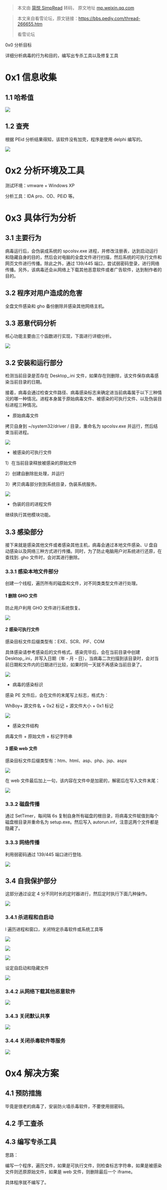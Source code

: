 > 本文由 [简悦 SimpRead](http://ksria.com/simpread/) 转码， 原文地址 [mp.weixin.qq.com](https://mp.weixin.qq.com/s/aMBr5f-NxOKXBiNHR9uFzw)

> 本文来自看雪论坛，原文链接：https://bbs.pediy.com/thread-266655.htm
> 
> 看雪论坛

0x0 分析目标  

详细分析病毒的行为和目的，编写出专杀工具以及修复工具

0x1 信息收集
========

1.1 哈希值
-------

![](https://mmbiz.qpic.cn/mmbiz_jpg/H1LuiaOqzMhdOGcyMfMEYZiaZXpZGyTmUBqeMiayLsVFg9h2gsTiafBGZ2cKBjHhvVicKJ1fxrOz49rZblJDcrpnRJQ/640?wx_fmt=jpeg)

1.2 查壳
------

根据 PEid 分析结果得知，该软件没有加壳，程序是使用 delphi 编写的。

![](https://mmbiz.qpic.cn/mmbiz_jpg/H1LuiaOqzMhdOGcyMfMEYZiaZXpZGyTmUBGicQUrubN6NSTzecLCpIiaibIIfmFYwjpEZeaeIpucLnMN8sibxfltoJ1g/640?wx_fmt=jpeg)

0x2 分析环境及工具
===========

测试环境：vmware + Windows XP

分析工具：IDA pro、OD、PEiD 等。

0x3 具体行为分析
==========

3.1 主要行为
--------

病毒运行后，会伪装成系统的 spcolsv.exe 进程，并修改注册表，达到启动运行和隐藏自身的目的，然后会对电脑的全盘文件进行扫描，然后系统的可执行文件和网页文件进行传播。除此之外，通过 139/445 端口，尝试弱密码登录，进行网络传播。另外，该病毒还会从网络上下载其他恶意软件或者广告软件，达到制作者的目的。

3.2 程序对用户造成的危害
--------------

全盘文件感染和 gho 备份删除并感染其他网络主机。

3.3 恶意代码分析
----------

核心功能主要由三个函数进行实现，下面进行详细分析。

![](https://mmbiz.qpic.cn/mmbiz_jpg/H1LuiaOqzMhdOGcyMfMEYZiaZXpZGyTmUB5q1B8EAp13JibVXKz3lhstiaZ5Pkk7Mltvgr9iak2PM2JW0GvFNhJer9g/640?wx_fmt=jpeg)

3.2 安装和运行部分
-----------

检测当前目录是否存在 Desktop_.ini 文件，如果存在则删除，该文件保存病毒感染当前目录的日期。

接着，病毒会通过检查文件路径、病毒感染标志来确定进当前病毒属于以下三种情况的哪一种情况。进程本身属于原始病毒文件、被感染的可执行文件、以及伪装目标进程三种情况。

*   原始病毒文件
    

拷贝自身到 ~/system32/driver / 目录，重命名为 spcolsv.exe 并运行，然后结束当前进程。

![](https://mmbiz.qpic.cn/mmbiz_jpg/H1LuiaOqzMhdOGcyMfMEYZiaZXpZGyTmUBgVy5jd39vtv3a2ECic0nOa1S9RtSNRiasuQmPIfSBwYUiaCdpHgUhVWibw/640?wx_fmt=jpeg)

*   被感染的可执行文件
    

1）在当前目录释放被感染的原始文件

2）创建自删除批处理，并运行

3）拷贝病毒部分到到系统目录，伪装系统服务。

![](https://mmbiz.qpic.cn/mmbiz_png/H1LuiaOqzMhdOGcyMfMEYZiaZXpZGyTmUBYT0tcic2AaqjY5qlH7DhwtPibXiaXmCMHQV1D5AD6zDEUb9ibnNfVA4lSA/640?wx_fmt=png)

*   伪装的目的进程文件
    

继续执行其他模块功能。

3.3 感染部分
--------

接下来就是感染其他文件或者感染其他主机，病毒会通过本地文件感染、U 盘自动感染以及网络三种方式进行传播。同时，为了防止电脑用户对系统进行还原，在查找到. gho 文件时，会对其进行删除。

### 3.3.1 感染本地文件部分

创建一个线程，遍历所有的磁盘和文件，对不同类类型文件进行处理。

#### 1 删除 GHO 文件

防止用户利用 GHO 文件进行系统恢复。

![](https://mmbiz.qpic.cn/mmbiz_jpg/H1LuiaOqzMhdOGcyMfMEYZiaZXpZGyTmUBp7dXrL3JlHJpCfF9pyNnb5vPyJIicTI2ibzlZFKjf0bNnFJJaTNbB4BQ/640?wx_fmt=jpeg)

#### 2 感染可执行文件

感染目标文件后缀类型有：EXE、SCR、PIF、COM

具体感染请参考感染后的文件格式。感染完毕后，会在当前目录中创建 Desktop_.ini，并写入日期（年 - 月 - 日），当病毒二次扫描到该目录时，会对当前日期和文件内的日期进行比较，如果时同一天就不再感染当前目录了。

![](https://mmbiz.qpic.cn/mmbiz_jpg/H1LuiaOqzMhdOGcyMfMEYZiaZXpZGyTmUBzI3OPAQS591BlKpYFqjXxveF0icB3SAHMPwjuaAaXn4d7NF4g0e2Vsg/640?wx_fmt=jpeg)

*   病毒的感染标识
    

感染 PE 文件后，会在文件的末尾写上标志，格式为：

WhBoy+ 源文件名 + 0x2 标记 + 源文件大小 + 0x1 标记

![](https://mmbiz.qpic.cn/mmbiz_png/H1LuiaOqzMhdOGcyMfMEYZiaZXpZGyTmUBHOoCzOywhBPiaEYBo7CGpf1hb80SicOsWcyaAjEEN5FIyLwZLMGqaicCw/640?wx_fmt=png)

*   感染文件结构
    

病毒文件 + 原始文件 + 标记字符串

#### 3 感染 web 文件

感染目标文件后缀类型有：htm、html、asp、php、jsp、aspx

![](https://mmbiz.qpic.cn/mmbiz_jpg/H1LuiaOqzMhdOGcyMfMEYZiaZXpZGyTmUBFyHgAmZ2cs6Ax0vribJMtT6TnU0FLJfvLQibcObm5wGGnaHEUo8vqR0A/640?wx_fmt=jpeg)

在 web 文件最后加上一句，该内容在文件中是加密的，解密后在写入文件末尾：

![](https://mmbiz.qpic.cn/mmbiz_png/H1LuiaOqzMhdOGcyMfMEYZiaZXpZGyTmUBeBvCdYUWe4ricXIZYBM4fpLmtbqbOYbDjYicboMo2DTsibzxr3aR5uKLQ/640?wx_fmt=png)

### 3.3.2 磁盘传播

通过 SetTimer，每间隔 6s 复制自身所有磁盘的根目录，将病毒文件赋值到每个磁盘根目录并重命名为 setup.exe。然后写入 autorun.inf，注意这两个文件都是隐藏了。

### 3.3.3 网络传播

利用弱密码通过 139/445 端口进行登陆.

![](https://mmbiz.qpic.cn/mmbiz_jpg/H1LuiaOqzMhdOGcyMfMEYZiaZXpZGyTmUBdCXRibpgP9WyX5jhichmaX08LLedk6Tg6osLPeQYIzBEQ0mmz2UDXhCw/640?wx_fmt=jpeg)

3.4 自我保护部分
----------

这部分通过设定 4 分不同时长的定时器进行，然后定时执行下面几种操作。

![](https://mmbiz.qpic.cn/mmbiz_jpg/H1LuiaOqzMhdOGcyMfMEYZiaZXpZGyTmUBx0244qy9iaPF3o28jG7gCGNWdSojqmFS203sGUgvpEQxSiaAcrlw5uJw/640?wx_fmt=jpeg)

### 3.4.1 杀进程和自启动

l 遍历进程和窗口，关闭特定杀毒软件或系统工具等

![](https://mmbiz.qpic.cn/mmbiz_jpg/H1LuiaOqzMhdOGcyMfMEYZiaZXpZGyTmUBRUnnBNNNibJXAREc9aZP03Oeic8vSbZJ5PQvtNcBAzhXRl5yacVXhx6g/640?wx_fmt=jpeg)

![](https://mmbiz.qpic.cn/mmbiz_jpg/H1LuiaOqzMhdOGcyMfMEYZiaZXpZGyTmUBftiaNSo6eKicFOz6YjqE0w3VManZbNBEgsv7ibfVQHnkXWxKBYx1WxFCg/640?wx_fmt=jpeg)

![](https://mmbiz.qpic.cn/mmbiz_jpg/H1LuiaOqzMhdOGcyMfMEYZiaZXpZGyTmUBWt6HWJdzDmIicwsCR7pkv19RWqrAoxTxOzhsEPHkvMkSU9vsApwlV3Q/640?wx_fmt=jpeg)

设定自启动和隐藏文件

![](https://mmbiz.qpic.cn/mmbiz_jpg/H1LuiaOqzMhdOGcyMfMEYZiaZXpZGyTmUB4EsYhicxjmNDvmn86gJ1I3w7ULJohu4wQ8uibfJQrwmibroIpGXOhIzzg/640?wx_fmt=jpeg)

### 3.4.2 从网络下载其他恶意软件

![](https://mmbiz.qpic.cn/mmbiz_jpg/H1LuiaOqzMhdOGcyMfMEYZiaZXpZGyTmUBIq1FLKfEdOxZdo4bRXBXD76SlvbIiaxvgWcuRxOkwPt4YXCyqORz44w/640?wx_fmt=jpeg)

### 3.4.3 关闭默认共享

![](https://mmbiz.qpic.cn/mmbiz_png/H1LuiaOqzMhdOGcyMfMEYZiaZXpZGyTmUB8uk2icQcoiaWdlJFUgVWciczmEjaxxjgED9rbaoQSSyPPePWoIx2Ldubw/640?wx_fmt=png)

### 3.4.4 关闭杀毒软件等服务

![](https://mmbiz.qpic.cn/mmbiz_jpg/H1LuiaOqzMhdOGcyMfMEYZiaZXpZGyTmUBNvntVM6WxhVIyDx3Z4BgfBcz8Q0oBUETaG6ia13tbDjPibmTWgTxM4Pg/640?wx_fmt=jpeg)

0x4 解决方案
========

4.1 预防措施
--------

毕竟是很老的病毒了，安装防火墙杀毒软件，不要使用弱密码。

4.2 手工查杀
--------

4.3 编写专杀工具
----------

思路：

编写一个程序，遍历文件，如果是可执行文件，则检查标志字符串，如果是被感染文件则还原原始文件，如果是 web 文件，则删除最后一个 iframe。

具体程序就不编写了。